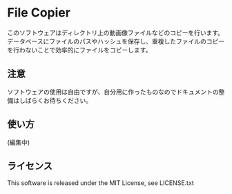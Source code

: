 # File Copier
このソフトウェアはディレクトリ上の動画像ファイルなどのコピーを行います。  
データベースにファイルのパスやハッシュを保存し、重複したファイルのコピーを行わないことで効率的にファイルをコピーします。  

## 注意
ソフトウェアの使用は自由ですが、自分用に作ったものなのでドキュメントの整備はしばらくお待ちください。

## 使い方
(編集中)

## ライセンス
This software is released under the MIT License, see LICENSE.txt